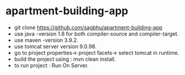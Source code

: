# apartment-building-app
- git clone https://github.com/sagbhu/apartment-building-app
- use java -version 1.8 for both compiler-source and compiler-target.
- use maven -version 3.9.2.
- use tomcat server version 9.0.98.
- go to project properties-> project facets-> select tomcat in runtime.
- build the project using : mvn clean install.
- to run project : Run On Server.

